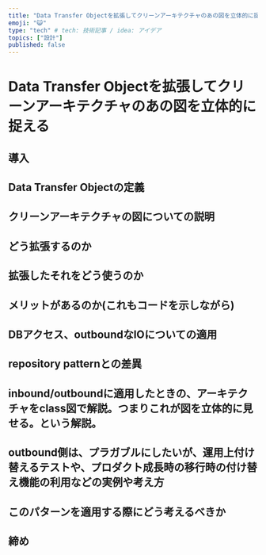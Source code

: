 ```yaml
---
title: "Data Transfer Objectを拡張してクリーンアーキテクチャのあの図を立体的に捉える"
emoji: "😺"
type: "tech" # tech: 技術記事 / idea: アイデア
topics: ["設計"]
published: false
---
```


# Data Transfer Objectを拡張してクリーンアーキテクチャのあの図を立体的に捉える
## 導入
## Data Transfer Objectの定義
## クリーンアーキテクチャの図についての説明
## どう拡張するのか
## 拡張したそれをどう使うのか
## メリットがあるのか(これもコードを示しながら)
## DBアクセス、outboundなIOについての適用
## repository patternとの差異
## inbound/outboundに適用したときの、アーキテクチャをclass図で解説。つまりこれが図を立体的に見せる。という解説。
## outbound側は、プラガブルにしたいが、運用上付け替えるテストや、プロダクト成長時の移行時の付け替え機能の利用などの実例や考え方
## このパターンを適用する際にどう考えるべきか
## 締め

